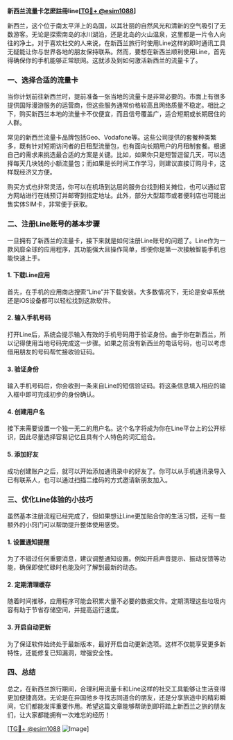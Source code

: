 **新西兰流量卡怎麽註冊line[[TG💪+ @esim1088](https://t.me/s/esim1088)]**

新西兰，这个位于南太平洋上的岛国，以其壮丽的自然风光和清新的空气吸引了无数游客。无论是探索南岛的冰川湖泊，还是北岛的火山温泉，这里都是一片令人向往的净土。对于喜欢社交的人来说，在新西兰旅行时使用Line这样的即时通讯工具无疑能让你与世界各地的朋友保持联系。然而，要想在新西兰顺利使用Line，首先得确保你的手机能够正常联网。这就涉及到如何激活新西兰的流量卡了。

### 一、选择合适的流量卡

当你计划前往新西兰时，提前准备一张当地的流量卡是非常必要的。市面上有很多提供国际漫游服务的运营商，但这些服务通常价格较高且网络质量不稳定。相比之下，购买新西兰本地的流量卡不仅便宜，而且信号覆盖广，适合短期或长期居住的人群。

常见的新西兰流量卡品牌包括Geo、Vodafone等。这些公司提供的套餐种类繁多，既有针对短期访问者的日租型流量包，也有面向长期用户的月租制套餐。根据自己的需求来挑选最合适的方案是关键。比如，如果你只是短暂逗留几天，可以选择每天几块钱的小额流量包；而如果是长时间工作学习，则建议直接订购月卡，这样既经济又方便。

购买方式也非常灵活，你可以在机场到达层的服务台找到相关摊位，也可以通过官方网站进行在线预订并邮寄到指定地址。此外，部分大型超市或者便利店也可能出售实体SIM卡，非常便于获取。

### 二、注册Line账号的基本步骤

一旦拥有了新西兰的流量卡，接下来就是如何注册Line账号的问题了。Line作为一款风靡全球的应用程序，其功能强大且操作简单，即便你是第一次接触智能手机也能快速上手。

#### 1. 下载Line应用
首先，在手机的应用商店搜索“Line”并下载安装。大多数情况下，无论是安卓系统还是iOS设备都可以轻松找到这款软件。

#### 2. 输入手机号码
打开Line后，系统会提示输入有效的手机号码用于验证身份。由于你在新西兰，所以记得使用当地号码完成这一步骤。如果之前没有新西兰的电话号码，也可以考虑借用朋友的号码帮忙接收验证码。

#### 3. 验证身份
输入手机号码后，你会收到一条来自Line的短信验证码。将这条信息填入相应的输入框中即可完成初步的身份确认。

#### 4. 创建用户名
接下来需要设置一个独一无二的用户名。这个名字将成为你在Line平台上的公开标识，因此尽量选择容易记忆且具有个人特色的词汇组合。

#### 5. 添加好友
成功创建账户之后，就可以开始添加通讯录中的好友了。你可以从手机通讯录导入已有联系人，也可以通过扫描二维码的方式邀请新朋友加入。

### 三、优化Line体验的小技巧

虽然基本注册流程已经完成了，但如果想让Line更加贴合你的生活习惯，还有一些额外的小窍门可以帮助提升整体使用感受。

#### 1. 设置通知提醒
为了不错过任何重要消息，建议调整通知设置。例如开启声音提示、振动反馈等功能，确保即使忙碌时也能及时了解到最新的动态。

#### 2. 定期清理缓存
随着时间推移，应用程序可能会积累大量不必要的数据文件。定期清理这些垃圾内容有助于节省存储空间，并提高运行速度。

#### 3. 开启自动更新
为了保证软件始终处于最新版本，最好开启自动更新选项。这样不仅能享受更多新特性，还能修复已知漏洞，增强安全性。

### 四、总结

总之，在新西兰旅行期间，合理利用流量卡和Line这样的社交工具能够让生活变得更加便捷高效。无论是在异国他乡寻找志同道合的朋友，还是分享旅途中的精彩瞬间，它们都能发挥重要作用。希望这篇文章能够帮助到即将踏上新西兰之旅的朋友们，让大家都能拥有一次难忘的经历！

[[TG💪+ @esim1088](https://t.me/s/esim1088) ![Image](https://i.postimg.cc/4NQfJmqS/Snipaste-2025-05-13-00-14-12.png)]
